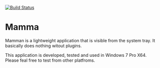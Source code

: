 [![Build Status](https://travis-ci.org/LTS-AS/Mamman.svg?branch=master)](https://travis-ci.org/LTS-AS/Mamman)

# Mamma
Mamman is a lightweight application that is visible from the system tray. It basically does nothing witout plugins.

This application is developed, tested and used in Windows 7 Pro X64. Please feal free to test from other platfroms.
